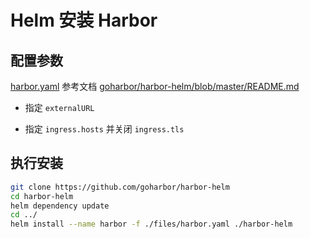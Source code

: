 # Helm 安装 Harbor

## 配置参数

[harbor.yaml](./files/harbor.yaml) 参考文档 [goharbor/harbor-helm/blob/master/README.md](https://github.com/goharbor/harbor-helm/blob/master/README.md) 

- 指定 `externalURL`

- 指定 `ingress.hosts` 并关闭 `ingress.tls`


## 执行安装



```sh
git clone https://github.com/goharbor/harbor-helm
cd harbor-helm
helm dependency update
cd ../
helm install --name harbor -f ./files/harbor.yaml ./harbor-helm
```

